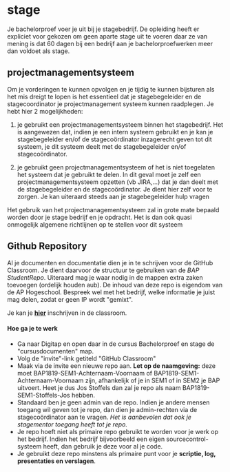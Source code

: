 # stage
Je bachelorproef voer je uit bij je stagebedrijf. De opleiding heeft er
expliciet voor gekozen om geen aparte stage uit te voeren daar ze van mening is
dat 60 dagen bij een bedrijf aan je bachelorproefwerken
meer dan voldoet als stage.

## projectmanagementsysteem
Om je vorderingen te kunnen opvolgen en je tijdig te kunnen bijsturen als het mis dreigt te lopen is het essentieel dat je stagebegeleider en de stagecoordinator je projectmanagement systeem kunnen raadplegen. Je hebt hier 2 mogelijkheden:

1. je gebruikt een projectmanagementsysteem binnen het stagebedrijf.
Het is aangewezen dat, indien je een intern systeem gebruikt en je kan je stagebegeleider en/of de stagecoördinator inzagerecht geven tot dit systeem, je dit systeem deelt met de stagebegeleider en/of stagecoördinator.

2. je gebruikt geen projectmanagementsysteem of het is niet toegelaten het systeem dat je gebruikt te delen.
In dit geval moet je zelf een projectmanagementsysteem opzetten (vb JIRA,...) dat je dan deelt met de stagebegeleider en de stagecoördinator. Je dient hier zelf voor te zorgen. Je kan uiteraard steeds aan je stagebegeleider hulp vragen

Het gebruik van het projectmanagementsysteem zal in grote mate bepaald worden door je stage bedrijf en je opdracht. Het is dan ook quasi onmogelijk algemene richtlijnen op te stellen voor dit systeem

## Github Repository
Al je documenten en documentatie dien je in te schrijven voor de GitHub Classroom. Je dient daarvoor de structuur te gebruiken van de *BAP StudentRepo*.
Uiteraard mag je waar nodig in de mappen extra zaken toevoegen (ordelijk houden
aub). De inhoud van deze repo is eigendom van de AP Hogeschool. Bespreek wel
met het bedrijf, welke informatie je juist mag delen, zodat er geen IP wordt
"gemixt".

Je kan je [**hier**](https://classroom.github.com/a/LFJQ8AnN) inschrijven in de classroom.

#### Hoe ga je te werk
* Ga naar Digitap en open daar in de cursus Bachelorproef en stage de "cursusdocumenten" map.
* Volg de "invite"-link getiteld "GitHub Classroom"
* Maak via de invite een nieuwe repo aan. **Let op de naamgeving:** deze moet BAP1819-SEM1-Achternaam-Voornaam of BAP1819-SEM1-Achternaam-Voornaam zijn, afhankelijk of je in SEM1 of in SEM2 je BAP uitvoert. Heet je dus Jos Stoffels dan zal je repo als naam BAP1819-SEM1-Stoffels-Jos hebben.
* Standaard ben je geen admin van de repo. Indien je andere mensen toegang wil geven tot je repo, dan dien je admin-rechten via de stagecoördinator aan te vragen. *Het is aanbevolen dat ook je stagementor toegang heeft tot je repo.*
* Je repo hoeft niet als primaire repo gebruikt te worden voor je werk op het bedrijf. Indien het bedrijf bijvoorbeeld een eigen sourcecontrol-systeem heeft, dan gebruik je deze voor al je code. 
* Je gebruikt deze repo minstens als primaire punt voor je **scriptie, log, presentaties en verslagen**.
